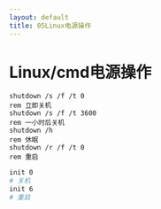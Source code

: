 ```yaml
---
layout: default
title: 05Linux电源操作
---
```


# Linux/cmd电源操作

```batch
shutdown /s /f /t 0
rem 立即关机
shutdown /s /f /t 3600
rem 一小时后关机
shutdown /h
rem 休眠
shutdown /r /f /t 0
rem 重启
```

```bash
init 0 
# 关机
init 6 
# 重启
```


